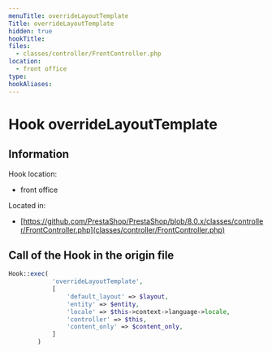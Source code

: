 ```yaml
---
menuTitle: overrideLayoutTemplate
Title: overrideLayoutTemplate
hidden: true
hookTitle: 
files:
  - classes/controller/FrontController.php
location:
  - front office
type: 
hookAliases:
---
```


# Hook overrideLayoutTemplate

## Information

Hook location:
  - front office

Located in: 
  - [https://github.com/PrestaShop/PrestaShop/blob/8.0.x/classes/controller/FrontController.php](classes/controller/FrontController.php)

## Call of the Hook in the origin file

```php
Hook::exec(
            'overrideLayoutTemplate',
            [
                'default_layout' => $layout,
                'entity' => $entity,
                'locale' => $this->context->language->locale,
                'controller' => $this,
                'content_only' => $content_only,
            ]
        )
```
